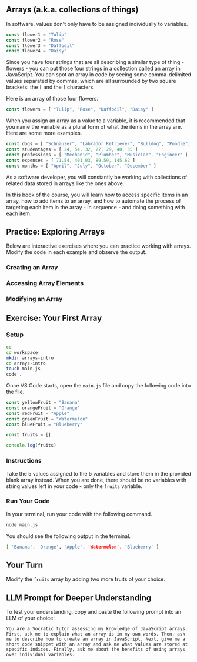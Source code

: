## Arrays (a.k.a. collections of things)

In software, values don't only have to be assigned individually to variables.

```js
const flower1 = "Tulip"
const flower2 = "Rose"
const flower3 = "Daffodil"
const flower4 = "Daisy"
```

Since you have four strings that are all describing a similar type of thing - flowers - you can put those four strings in a collection called an array in JavaScript. You can spot an array in code by seeing some comma-delimited values separated by commas, which are all surrounded by two square brackets: the `[` and the `]` characters.

Here is an array of those four flowers.

```js
const flowers = [ "Tulip", "Rose", "Daffodil", "Daisy" ]
```

When you assign an array as a value to a variable, it is recommended that you name the variable as a plural form of what the items in the array are. Here are some more examples.

```js
const dogs = [ "Schnauzer", "Labrador Retriever", "Bulldog", "Poodle", "Collie" ]
const studentAges = [ 24, 54, 32, 27, 29, 40, 35 ]
const professions = [ "Mechanic", "Plumber", "Musician", "Engineer" ]
const expenses = [ 71.54, 401.03, 89.59, 145.62 ]
const months = [ "April", "July", "October", "December" ]
```

As a software developer, you will constantly be working with collections of related data stored in arrays like the ones above.

In this book of the course, you will learn how to access specific items in an array, how to add items to an array, and how to automate the process of targeting each item in the array - in sequence - and doing something with each item.

## Practice: Exploring Arrays

Below are interactive exercises where you can practice working with arrays. Modify the code in each example and observe the output.

### Creating an Array
<script async src="//jsfiddle.net/gczipr/ez6ytfqb/12/embed/js,result/dark/"></script>

### Accessing Array Elements
<script async src="//jsfiddle.net/gczipr/sqahvkuf/8/embed/js,result/dark/"></script>

### Modifying an Array
<script async src="//jsfiddle.net/gczipr/sqahvkuf/9/embed/js,result/dark/"></script>

## Exercise: Your First Array

### Setup

```sh
cd
cd workspace
mkdir arrays-intro
cd arrays-intro
touch main.js
code .
```

Once VS Code starts, open the `main.js` file and copy the following code into the file.

```js
const yellowFruit = "Banana"
const orangeFruit = "Orange"
const redFruit = "Apple"
const greenFruit = "Watermelon"
const blueFruit = "Blueberry"

const fruits = []

console.log(fruits)
```

### Instructions

Take the 5 values assigned to the 5 variables and store them in the provided blank array instead. When you are done, there should be no variables with string values left in your code - only the `fruits` variable.

### Run Your Code

In your terminal, run your code with the following command.

```sh
node main.js
```

You should see the following output in the terminal.

```sh
[ 'Banana', 'Orange', 'Apple', 'Watermelon', 'Blueberry' ]
```

## Your Turn

Modify the `fruits` array by adding two more fruits of your choice.

## LLM Prompt for Deeper Understanding

To test your understanding, copy and paste the following prompt into an LLM of your choice:

```
You are a Socratic tutor assessing my knowledge of JavaScript arrays. First, ask me to explain what an array is in my own words. Then, ask me to describe how to create an array in JavaScript. Next, give me a short code snippet with an array and ask me what values are stored at specific indices. Finally, ask me about the benefits of using arrays over individual variables.
```

